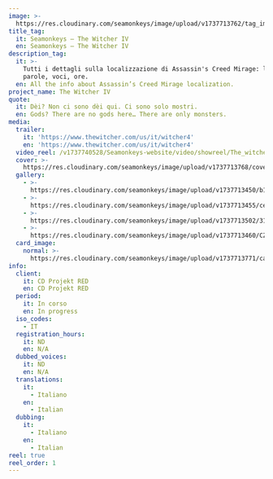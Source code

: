 ```yaml
---
image: >-
  https://res.cloudinary.com/seamonkeys/image/upload/v1737713762/tag_image_eryamt.jpg
title_tag:
  it: Seamonkeys – The Witcher IV
  en: Seamonkeys – The Witcher IV
description_tag:
  it: >-
    Tutti i dettagli sulla localizzazione di Assassin's Creed Mirage: lingue,
    parole, voci, ore.
  en: All the info about Assassin’s Creed Mirage localization.
project_name: The Witcher IV
quote:
  it: Dèi? Non ci sono dèi qui. Ci sono solo mostri.
  en: Gods? There are no gods here… There are only monsters.
media:
  trailer:
    it: 'https://www.thewitcher.com/us/it/witcher4'
    en: 'https://www.thewitcher.com/us/it/witcher4'
  video_reel: /v1737740528/Seamonkeys-website/video/showreel/The_witcher_u0cny4.mp4
  cover: >-
    https://res.cloudinary.com/seamonkeys/image/upload/v1737713768/cover_hmai6g.jpg
  gallery:
    - >-
      https://res.cloudinary.com/seamonkeys/image/upload/v1737713450/b19dff5e119f9647f3d8ebc6baa992de150ab361_pwficf.jpg
    - >-
      https://res.cloudinary.com/seamonkeys/image/upload/v1737713455/ce612f6148d6df400eedcb5cba34da6913c45fa1_ny7p9b.jpg
    - >-
      https://res.cloudinary.com/seamonkeys/image/upload/v1737713502/315d596e43b80d52ed647af4d027f1e8eb33f16a_scwttd.jpg
    - >-
      https://res.cloudinary.com/seamonkeys/image/upload/v1737713460/CZ_Witcher_IV_HERO_SHOT_01_RGB_nllwoj.jpg
  card_image:
    normal: >-
      https://res.cloudinary.com/seamonkeys/image/upload/v1737713771/card-portfolio_cuopgc.jpg
info:
  client:
    it: CD Projekt RED
    en: CD Projekt RED
  period:
    it: In corso
    en: In progress
  iso_codes:
    - IT
  registration_hours:
    it: ND
    en: N/A
  dubbed_voices:
    it: ND
    en: N/A
  translations:
    it:
      - Italiano
    en:
      - Italian
  dubbing:
    it:
      - Italiano
    en:
      - Italian
reel: true
reel_order: 1
---
```


